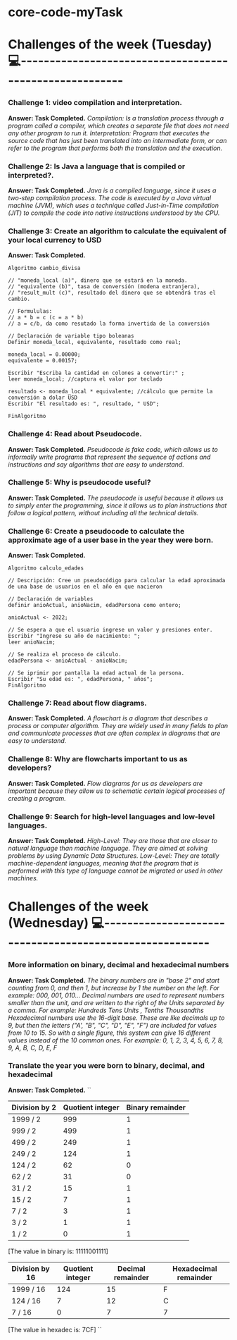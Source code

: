 # core-code-myTask

# Challenges of the week (Tuesday)💻--------------------------------------------------------

### Challenge 1: video compilation and interpretation.
  **Answer: Task Completed.**
  *Compilation: Is a translation process through a program called a compiler, which creates a separate file that does not need any other program to run it. 
Interpretation: Program that executes the source code that has just been translated into an intermediate form, or can refer to the program that performs both the translation and the execution.*
            
### Challenge 2: Is Java a language that is compiled or interpreted?.
   **Answer: Task Completed.**
   *Java is a compiled language, since it uses a two-step compilation process. The code is executed by a Java virtual machine (JVM), which uses a technique called Just-in-Time compilation (JIT) to compile the code into native instructions understood by the CPU.*
           
### Challenge 3: Create an algorithm to calculate the equivalent of your local currency to USD
   **Answer: Task Completed.**
```
Algoritmo cambio_divisa

// "moneda_local (a)", dinero que se estará en la moneda.
// "equivalente (b)", tasa de conversión (modena extranjera), 
// "result_mult (c)", resultado del dinero que se obtendrá tras el cambio. 

// Formululas:
// a * b = c (c = a * b)
// a = c/b, da como resutado la forma invertida de la conversión

// Declaración de variable tipo boleanas
Definir moneda_local, equivalente, resultado como real;

moneda_local = 0.00000;
equivalente = 0.00157;

Escribir "Escriba la cantidad en colones a convertir:" ;
leer moneda_local; //captura el valor por teclado 

resultado <- moneda_local * equivalente; //cálculo que permite la conversión a dolar USD
Escribir "El resultado es: ", resultado, " USD";

FinAlgoritmo
```

### Challenge 4: Read about Pseudocode.
   **Answer: Task Completed.**
   *Pseudocode is fake code, which allows us to informally write programs that represent the sequence of actions and instructions and say algorithms that are easy to understand.*
           
### Challenge 5: Why is pseudocode useful?
   **Answer: Task Completed.**
   *The pseudocode is useful because it allows us to simply enter the programming, since it allows us to plan instructions that follow a logical pattern, without including all the technical details.*

### Challenge 6: Create a pseudocode to calculate the approximate age of a user base in the year they were born. 
   **Answer: Task Completed.**
```
Algoritmo calculo_edades

// Descripción: Cree un pseudocódigo para calcular la edad aproximada de una base de usuarios en el año en que nacieron 

// Declaración de variables
definir anioActual, anioNacim, edadPersona como entero;

anioActual <- 2022;

// Se espera a que el usuario ingrese un valor y presiones enter.
Escribir "Ingrese su año de nacimiento: ";
leer anioNacim;

// Se realiza el proceso de cálculo.
edadPersona <- anioActual - anioNacim;

// Se iprimir por pantalla la edad actual de la persona.
Escribir "Su edad es: ", edadPersona, " años";
FinAlgoritmo
```
          
### Challenge 7: Read about flow diagrams.
  **Answer: Task Completed.**
  *A flowchart is a diagram that describes a process or computer algorithm. They are widely used in many fields to plan and communicate processes that are often complex in diagrams that are easy to understand.*

### Challenge 8: Why are flowcharts important to us as developers?
  **Answer: Task Completed.**
   *Flow diagrams for us as developers are important because they allow us to schematic certain logical processes of creating a program.*
   
### Challenge 9: Search for high-level languages and low-level languages.
  **Answer: Task Completed.**
  *High-Level: They are those that are closer to natural language than machine language. They are aimed at solving problems by using Dynamic Data Structures.
  Low-Level: They are totally machine-dependent languages, meaning that the program that is performed with this type of language cannot be migrated or used in other machines.*


# Challenges of the week (Wednesday) 💻--------------------------------------------------------

### More information on binary, decimal and hexadecimal numbers
  **Answer: Task Completed.**
  *The binary numbers are in "base 2" and start counting from 0, and then 1, but increase by 1 the number on the left. For example: 000, 001, 010...*
  *Decimal numbers are used to represent numbers smaller than the unit, and are written to the right of the Units separated by a comma. For example: Hundreds Tens Units , Tenths Thousandths*
  *Hexadecimal numbers use the 16-digit base. These are like decimals up to 9, but then the letters ("A', "B", "C", "D", "E", "F") are included for values from 10 to 15. So with a single figure, this system can give 16 different values instead of the 10 common ones. For example: 0, 1, 2, 3, 4, 5, 6, 7, 8, 9, A, B, C, D, E, F*
  
### Translate the year you were born to binary, decimal, and hexadecimal
  **Answer: Task Completed.**
  ``

| Division by 2 | Quotient integer | Binary remainder |
|---------------|------------------|------------------|
| 1999 / 2      |     999          |       1          |
| 999 / 2       |     499          |       1          |
| 499 / 2       |     249          |       1          |
| 249 / 2       |     124          |       1          |
| 124 / 2       |     62           |       0          |
| 62 / 2        |     31           |       0          |
| 31 / 2        |     15           |       1          |
| 15 / 2        |     7            |       1          |
| 7 / 2         |     3            |       1          |
| 3 / 2         |     1            |       1          |
| 1 / 2         |     0            |       1          |

[The value in binary is: 11111001111]


| Division by 16 | Quotient integer | Decimal remainder | Hexadecimal remainder |
|----------------|------------------|-------------------|-----------------------|
| 1999 / 16      |     124          |       15          |       F               |
| 124 / 16       |     7	           |       12          |       C               |
| 7 / 16	        |     0	           |       7           |       7               |

[The value in hexadec is: 7CF]
  ``
